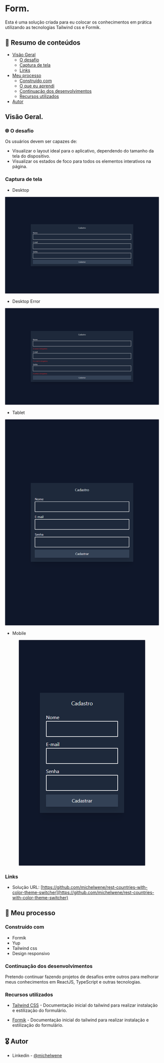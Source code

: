 # Form.

Esta é uma solução criada para eu colocar os conhecimentos em prática utilizando as tecnologias Tailwind css e Formik.

## :dart: Resumo de conteúdos

- [Visão Geral](#Visão-Geral)
  - [O desafio](#O-desafio)
  - [Captura de tela](#Captura-de-tela)
  - [Links](#Links)
- [Meu processo](#Meu-processo)
  - [Construído com](#Constrído-com)
  - [O que eu aprendi](#O-que-eu-aprendi)
  - [Continuação dos desenvolvimentos](#Continuação-dos-desenvolvimentos)
  - [Recursos utilizados](#Recursos-utilizados)
- [Autor](#Autor)

## Visão Geral.

### :globe_with_meridians: O desafio

Os usuários devem ser capazes de:

- Visualizar o layout ideal para o aplicativo, dependendo do tamanho da tela do dispositivo.
- Visualizar os estados de foco para todos os elementos interativos na página.

### Captura de tela

- Desktop
<p  align="center" >
 <img src='/public/assets/Desktop.png' alt='Formulário Desktop'>
</p>

- Desktop Error
<p  align="center" >
 <img src='/public/assets/Desktop-error.png' alt='Formulário Desktop'>
</p>

- Tablet
<p  align="center" >
  <img src="/public/assets/Tablet.png"alt="Formulário Tablet"/>
</p>

- Mobile
<p  align="center" >
  <img src="/public/assets/Celular.png"alt="Formulário Mobile"/>
</p>

### Links

- Solução URL: [https://github.com/michelwene/rest-countries-with-color-theme-switcher](https://github.com/michelwene/rest-countries-with-color-theme-switcher)

## :page_with_curl: Meu processo

### Construído com

- Formik
- Yup
- Tailwind css
- Design responsivo

### Continuação dos desenvolvimentos

Pretendo continuar fazendo projetos de desafios entre outros para melhorar meus conhecimentos em ReactJS, TypeScript e outras tecnologias.

### Recursos utilizados

- [Tailwind CSS](https://tailwindcss.com/) - Documentação inicial do tailwind para realizar instalação e estilização do formulário.

- [Formik](https://formik.org/docs/overview) - Documentação inicial do tailwind para realizar instalação e estilização do formulário.

## :medal_military: Autor

- Linkedin - [@michelwene](https://www.linkedin.com/in/michelwene/)
